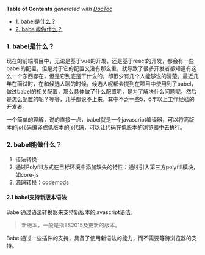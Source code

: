 <!-- START doctoc generated TOC please keep comment here to allow auto update -->
<!-- DON'T EDIT THIS SECTION, INSTEAD RE-RUN doctoc TO UPDATE -->
**Table of Contents**  *generated with [DocToc](https://github.com/thlorenz/doctoc)*

- [1. babel是什么？](#1-babel%E6%98%AF%E4%BB%80%E4%B9%88)
- [2. babel能做什么？](#2-babel%E8%83%BD%E5%81%9A%E4%BB%80%E4%B9%88)

<!-- END doctoc generated TOC please keep comment here to allow auto update -->

### 1. babel是什么？

现在的前端项目中，无论是基于vue的开发，还是基于react的开发，都会有一些babel的配置，但是对于它的配置又没有那么重，就导致了很多开发者都知道有这么一个东西存在，但是它到底是干什么的，却很少有几个人能够说的清楚。最近几年在面试时，在和候选人聊的时候，候选人呢都会提到在项目中使用到了babel，做过babel的相关配置，那么具体做了什么配置呢，是为了解决什么问题呢，然后是怎么配置的呢？等等，几乎都说不上来，其中不乏一些5，6年以上工作经验的开发者。

一个简单的理解，说的直接一点，babel就是一个javascript编译器，可以将高版本的js代码编译成低版本的js代码，可以让代码在低版本的浏览器中去执行。

### 2. babel能做什么？

1. 语法转换
2. 通过Polyfill方式在目标环境中添加缺失的特性：通过引入第三方polyfill模块，如core-js
3. 源码转换：codemods

#### 2.1 babel支持新版本语法

Babel通过语法转换器来支持新版本的javascript语法。

> 新版本，一般是指ES2015及更新的版本。

Babel通过一些插件的支持，具备了使用新语法的能力，而不需要等待浏览器的支持。